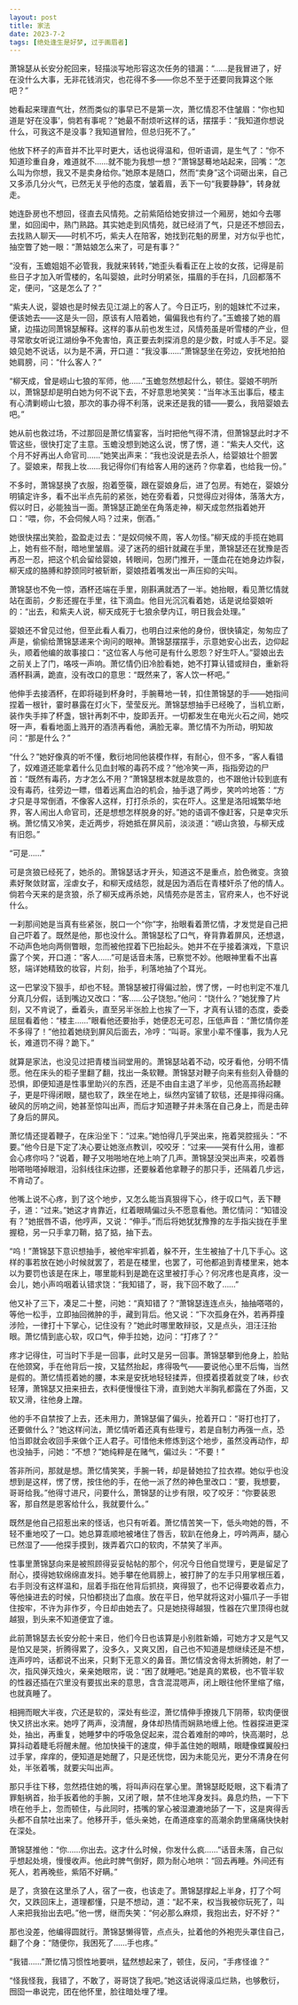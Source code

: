 ```yaml
---
layout: post
title: 家法
date: 2023-7-2
tags: [绝处逢生是好梦, 过于画眉者]
---
```


萧锦瑟从长安分舵回来，轻描淡写地形容这次任务的错漏：“……是我冒进了，好在没什么大事，无非花钱消灾，也花得不多——你总不至于还要同我算这个账吧？”

她看起来理直气壮，然而类似的事早已不是第一次，萧忆情忍不住皱眉：“你也知道是‘好在没事’，倘若有事呢？”她最不耐烦听这样的话，摆摆手：“我知道你想说什么，可我这不是没事？我知道冒险，但总归死不了。”

他放下杯子的声音并不比平时更大，话也说得温和，但听语调，是生气了：“你不知道珍重自身，难道就不……就不能为我想一想？”萧锦瑟蓦地站起来，回嘴：“怎么叫为你想，我又不是卖身给你。”她原本是随口，然而“卖身”这个词砸出来，自己又多添几分火气，已然无关乎他的态度，皱着眉，丢下一句“我要静静”，转身就走。

她连卧房也不想回，径直去风情苑。之前紫陌给她安排过一个厢房，她如今去哪里，如回闺中，熟门熟路。其实她走到风情苑，就已经消了气，只是还不想回去，去找熟人聊天——时机不巧，紫夫人在陪客，她找到花魁的房里，对方似乎也忙，抽空瞥了她一眼：“萧姑娘怎么来了，可是有事？”

“没有，玉蟾姐姐不必管我，我就来转转，”她歪头看看正在上妆的女孩，记得是前些日子才加入听雪楼的，名叫婴娘，此时分明紧张，描眉的手在抖，几回都落不定，便问，“这是怎么了？”

“紫夫人说，婴娘也是时候去见江湖上的客人了。今日正巧，别的姐妹忙不过来，便该她去——这是头一回，原该有人陪着她，偏偏我也有约了。”玉蟾接了她的眉黛，边描边同萧锦瑟解释。这样的事从前也发生过，风情苑虽是听雪楼的产业，但寻常歌女听说江湖纷争不免害怕，真正要去刺探消息的是少数，时或人手不足。婴娘见她不说话，以为是不满，开口道：“我没事……”萧锦瑟坐在旁边，安抚地拍拍她肩膀，问：“什么客人？”

“柳天成，曾是崂山七狼的军师，他……”玉蟾忽然想起什么，顿住。婴娘不明所以，萧锦瑟却是明白她为何不说下去，不好意思地笑笑：“当年冰玉出事后，楼主有心清剿崂山七狼，那次的事办得不利落，说来还是我的错——要么，我陪婴娘去吧。”

她从前也救过场，不过那回是萧忆情宴客，当时把他气得不清，但萧锦瑟此时才不管这些，很快打定了主意。玉蟾没想到她这么说，愣了愣，道：“紫夫人交代，这个月不好再出人命官司……”她笑出声来：“我也没说是去杀人，给婴娘壮个胆罢了。婴娘来，帮我上妆……我记得你们有给客人用的迷药？你拿着，也给我一份。”

不多时，萧锦瑟换了衣服，抱着箜篌，跟在婴娘身后，进了包房。有她在，婴娘分明镇定许多，看不出半点先前的紧张，她在旁看着，只觉得应对得体，落落大方，假以时日，必能独当一面。萧锦瑟正跪坐在角落走神，柳天成忽然指着她开口：“喂，你，不会伺候人吗？过来，倒酒。”

她很快摆出笑脸，盈盈走过去：“是奴伺候不周，客人勿怪。”柳天成的手揽在她肩上，她有些不耐，暗地里皱眉。浸了迷药的细针就藏在手里，萧锦瑟还在犹豫是否再忍一忍，把这个机会留给婴娘，转眼间，包房门推开，一蓬血花在她身边炸裂，柳天成的胳膊和脖颈同时被斩断，婴娘捂着嘴发出一声压抑的尖叫。

萧锦瑟也不免一惊，酒杯还端在手里，刚斟满就洒了一半。她抬眼，看见萧忆情就站在面前，夕影还握在手里，往下滴血。他目光沉沉看着她，话是说给婴娘听的：“出去，和紫夫人说，柳天成死于七狼余孽内讧，明日我会处理。”

婴娘还不曾见过他，但至此看人看刀，也明白过来他的身份，很快镇定，匆匆应了声是，偷偷给萧锦瑟递来个询问的眼神。萧锦瑟摆摆手，示意她安心出去，边仰起头，顺着他编的故事接口：“这位客人与他可是有什么恩怨？好生吓人。”婴娘出去之前关上了门，咯吱一声响。萧忆情仍旧冷脸看她，她不打算认错或辩白，重新将酒杯斟满，跪直，没有改口的意思：“既然来了，客人饮一杯吧。”

他伸手去接酒杯，在即将碰到杯身时，手腕蓦地一转，扣住萧锦瑟的手——她指间捏着一根针，霎时暴露在灯火下，莹莹反光。萧锦瑟想抽手已经晚了，当机立断，装作失手摔了杯盏，银针再刺不中，旋即丢开。一切都发生在电光火石之间，她哎呀一声，看看地面上溅开的酒渍再看他，满脸无辜。萧忆情不为所动，明知故问：“那是什么？”

“什么？”她好像真的听不懂，敷衍地同他装模作样，有耐心，但不多，“客人看错了，奴难道还能拿着什么见血封喉的毒药不成？”他冷笑一声，指指旁边的尸首：“既然有毒药，方才怎么不用？”萧锦瑟根本就是故意的，也不跟他计较到底有没有毒药，往旁边一瞟，借着远离血泊的机会，抽手退了两步，笑吟吟地答：“方才只是寻常倒酒，不像客人这样，打打杀杀的，实在吓人。这里是洛阳城繁华地界，客人闹出人命官司，还是想想怎样脱身的好。”她的语调不像赶客，只是幸灾乐祸。萧忆情又冷笑，走近两步，将她抵在屏风前，淡淡道：“崂山贪狼，与柳天成有旧怨。”

“可是……”

可是贪狼已经死了，她杀的。萧锦瑟话才开头，知道这不是重点，脸色微变。贪狼素好聚敛财富，淫虐女子，和柳天成结怨，就是因为酒后在青楼奸杀了他的情人。倘若今天来的是贪狼，杀了柳天成再杀她，风情苑亦是苦主，官府来人，也不好说什么。

一刹那间她是当真有些紧张，脱口一个“你”字，抬眼看着萧忆情，才发觉是自己把自己吓着了。既然是他，那也没什么。萧锦瑟松了口气，脊背靠着屏风，还想退，不动声色地向两侧瞥眼，忽而被他捏着下巴抬起头。她并不在乎接着演戏，下意识露了个笑，开口道：“客人……”可是话音未落，已察觉不妙。他眼神里看不出喜怒，端详她精致的妆容，片刻，抬手，利落地抽了个耳光。

这一巴掌没下狠手，却也不轻。萧锦瑟被打得偏过脸，愣了愣，一时也判定不准几分真几分假，话到嘴边又改口：“客……公子饶恕。”他问：“饶什么？”她犹豫了片刻，又不肯说了，垂着头，直至另半张脸上也挨了一下，才真有认错的态度，委委屈屈看着他：“楼主……”眼看他还要抬手，她便忍无可忍，压低声音：“萧忆情你差不多得了！”他拉着她绕到屏风后面去，冷哼：“叫哥。家里小辈不懂事，我为人兄长，难道罚不得？跪下。”

就算是家法，也没见过把青楼当祠堂用的。萧锦瑟站着不动，咬牙看他，分明不情愿。他在床头的柜子里翻了翻，找出一条软鞭。萧锦瑟对鞭子向来有些刻入骨髓的恐惧，即便知道是性事里助兴的东西，还是不由自主退了半步，见他高高扬起鞭子，更是吓得闭眼，腿也软了，跌坐在地上，纵然内室铺了软毯，还是摔得闷痛。破风的厉响之间，她甚至惊叫出声，而后才知道鞭子并未落在自己身上，而是击碎了身后的屏风。

萧忆情还提着鞭子，在床沿坐下：“过来。”她怕得几乎哭出来，拖着哭腔摇头：“不要。”他今日是下定了决心要让她涨点教训，咬咬牙：“过来——哭有什么用，谁都会心疼你吗？”说着，鞭子又啪啪地在地上响了几声。萧锦瑟没哭出声来，咬着唇啪嗒啪嗒掉眼泪，沿斜线往床边挪，还要躲着他拿鞭子的那只手，还隔着几步远，不肯动了。

他嘴上说不心疼，到了这个地步，又怎么能当真狠得下心，终于叹口气，丢下鞭子，道：“过来。”她这才肯靠近，红着眼睛偏过头不愿意看他。萧忆情问：“知错没有？”她抿唇不语，他哼声，又说：“伸手。”而后将她犹犹豫豫的左手指尖拢在手里握稳，另一只手拿刀鞘，掂了掂，抽下去。

“呜！”萧锦瑟下意识想抽手，被他牢牢抓着，躲不开，生生被抽了十几下手心。这样的事若放在她小时候就罢了，若是在楼里，也罢了，可他都追到青楼里来，她本以为要罚也该是在床上，哪里能料到是跪在这里被打手心？何况疼也是真疼，没一会儿，她小声呜咽着认错求饶：“我知错了，哥，我下回不敢了……”

他又补了三下，凑足二十整，问她：“真知错了？”萧锦瑟连连点头，抽抽嗒嗒的，等他一松手，立即抽回微肿的手，藏到背后。他又说：“下次孤身在外，若再莽撞涉险，一律打十下掌心，记住没有？”她此时哪里敢辩驳，又是点头，泪汪汪抬眼。萧忆情到底心软，叹口气，伸手拉她，边问：“打疼了？”

疼才记得住，可当时下手是一回事，此时又是另一回事。萧锦瑟攀到他身上，脸贴在他颈窝，手在他背后一按，又猛然抬起，疼得吸气——要说他心里不后悔，当然是假的。萧忆情揽着她的腰，本来是安抚地轻轻揉弄，但摸着摸着就变了味，纱衣轻薄，萧锦瑟又扭来扭去，衣料便慢慢往下滑，直到她大半胸乳都露在了外面，又软又滑，往他身上蹭。

他的手不自禁按了上去，还未用力，萧锦瑟偏了偏头，抢着开口：“哥打也打了，还要做什么？”她这样问法，萧忆情听着还真有些理亏，若是自制力再强一点，恐怕当即就会收回手来做个正人君子。可惜他未修炼到这个地步，虽然没再动作，却也没抽手，问她：“不想？”她纯粹是在赌气，偏过头：“不要！”

答非所问，那就是想。萧忆情笑笑，手腕一转，却是替她拉了拉衣襟。她似乎也没想到是这样，愣了愣，按住他的手，在他一派了然的神色里改口：“要，我想要，哥哥给我。”他得寸进尺，问要什么，萧锦瑟的让步有限，咬了咬牙：“你要装恩客，那自然是恩客给什么，我就要什么。”

既然是他自己招惹出来的怪话，也只有听着。萧忆情苦笑一下，低头吻她的唇，不轻不重地咬了一口。她总算乖顺地被堵住了唇舌，软趴在他身上，哼吟两声，腿心已然湿了——他探手摸到，拨弄着穴口的软肉，不禁笑了半声。

性事里萧锦瑟向来是被照顾得妥妥帖帖的那个，何况今日他自觉理亏，更是留足了耐心，摸得她软绵绵直发抖。她手攀在他肩膀上，被打肿了的左手只用掌根压着，右手则没有这样温和，屈着手指在他背后抓挠，爽得狠了，也不记得要收着点力，等他操进去的时候，只怕都挠出了血痕。放在平日，他早就将这对小猫爪子一手钳住按牢，不许为非作歹，今日却由她去了。只是她挠得越狠，性器在穴里顶得也就越狠，到头来不知道便宜了谁。

此前萧锦瑟去长安分舵十来日，他们今日也该算是小别胜新婚，可她方才又是气又是怕又是哭，折腾得累了，没多久，又爽又困，自己也不知道是想继续还是不想，连声哼吟，话都说不出来，只剩下无意义的鼻音。萧忆情没舍得太折腾她，射了一次，指风弹灭烛火，亲亲她眼帘，说：“困了就睡吧。”她是真的累极，也不管半软的性器还插在穴里没有要拔出来的意思，含含混混嗯声，闭上眼往他怀里缩了缩，也就真睡了。

相拥而眠大半夜，穴还是软的，深处有些涩，萧忆情伸手撩拨几下阴蒂，软肉便很快又挤出水来。她哼了两声，没清醒，身体却热情而娴熟地缠上他。性器探进更深处，抽出，再重复，她睡梦中的呼吸急促起来，混合着难耐的呻吟，快高潮时，总算抖动着睫毛将醒未醒。他加快操干的速度，伸手盖住她的眼睛，眼睫像蝶翼般扫过手掌，痒痒的，便知道是她醒了，只是还恍惚，因为未能见光，更分不清身在何处，半张着嘴，就要尖叫出声。

那只手往下移，忽然捂住她的嘴，将叫声闷在掌心里。萧锦瑟眨眨眼，这下看清了罪魁祸首，抬手扳着他的手腕，又闭了眼，禁不住地浑身发抖。鼻息灼热，一下下喷在他手上，忽而顿住，与此同时，捂嘴的掌心被湿漉漉地舔了一下，这是爽得舌头都不自禁吐出来了。他移开手，低头亲她，在甬道痉挛的高潮余韵里痛痛快快射在深处。

萧锦瑟推他：“你……你出去。这才什么时候，你发什么疯……”话音未落，自己似乎想起处境，慢慢收声。他此时脾气倒好，颇为耐心地哄：“回去再睡。外间还有死人，若再晚些，紫陌不好瞒。”

是了，贪狼在这里杀了人，宿了一夜，也该走了。萧锦瑟撑起上半身，打了个呵欠，又跌回床上，道理都懂，只是不想动，道：“起不来，权当我被你玩死了，叫人来把我抬出去吧。”他一愣，继而失笑：“何必那么麻烦，我抱出去，好不好？”

那也没差，他编得圆就行。萧锦瑟懒得管，点点头，扯着他的外袍兜头罩住自己，翻了个身：“随便你，我困死了……手也疼。”

“我错……”萧忆情习惯性地要哄，猛然想起来了，顿住，反问，“手疼怪谁？”

“怪我怪我，我错了，不敢了，哥哥饶了我吧。”她这话说得滚瓜烂熟，也够敷衍，囫囵一串说完，团在他怀里，脸往暗处埋了埋。